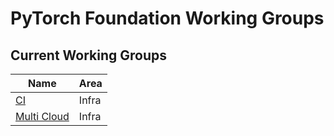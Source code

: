 # PyTorch Foundation Working Groups

## Current Working Groups

| Name | Area  |
| -----|-------|
| [CI](./ci-wg/README.md) | Infra |
| [Multi Cloud](./multi-cloud-wg/README.md) | Infra |

